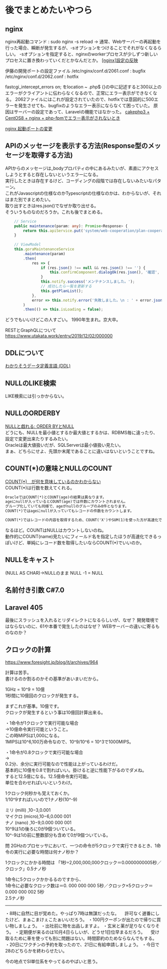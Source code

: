 # 後でまとめたいやつら


## nginx

nginx再起動コマンド : sudo nginx -s reload
→
通常、Webサーバーの再起動を行った場合、瞬断が発生するが、-sオプションをつけることでそれがなくなるらしい。
-sオプションを指定すると、nginxのworkerプロセスが少しずつ新しいプロセスに置き換わっていくだとかなんだとか。
[[nginx]設定の反映](https://qiita.com/WisteriaWave/items/fa2e7f4442aee497fe46)


伊藤の開発ポートの設定ファイル
/etc/nginx/conf.d/2061.conf : bugfix
/etc/nginx/conf.d/2062.conf : hotfix

fastcgi_intercept_errors on;
をlocation ~ \.php$ {}の中に記述すると300以上のエラーがクライアントに伝わらなくなるので、正常にエラー表示ができなくなる。
2062ファイルにはこれが設定されていたので、hotfixでは意図的に500エラーを発生させても、bugfixのようなエラー表示にならなくて困っていた。
原因はサーバーの設定であって、Laravelの機能ではなかった。
[cakephp3 + CentOS8 + nginx + php-fpmでエラー表示がされないとき](https://blog.supersonico.info/archives/4277/)


[nginx 起動ポートの変更](https://qiita.com/Watercat3/items/38b2bac5fa70b232bee3)


## APIのメッセージを表示する方法(Response型のメッセージを取得する方法)

APIからのメッセージは_bodyプロパティの中にあるみたいが、素直にアクセスしようとすると存在しないというエラーになる。  
実行したときは存在するけど、コーディングの段階では存在しないみたいなパターン。  
これがJavascriptの仕様なのかTypescriptの仕様なのかは、わからないが、それはまた別でまとめたい。  
取り出すときはres.json()でなぜか取り出せる。  
そういうものなのだろうか。これも後でまとめる。  

``` ts
    // Service
    public maintenance(param: any): Promise<Response> {
        return this.apiService.put('system/web-cooperation/plan-cooperation/maintenance/', JSON.stringify(param));
    }
    
    // ViewModel
    this.goraMaintenanceService
        .maintenance(param)
        .then(
            res => {
                if (res.json() !== null && res.json() !== '') {
                    this.confirmComponent.dialogOk(res.json(), '確認', null)
                }
                this.notify.success('メンテナンスしました。');
                // 成功したら一覧を更新する
                this.getPlanList();
            },
            error => this.notify.error('失敗しました。\n : ' + error.json());
        )
        .then(() => this.isLoading = false);
```


どうでもいいけどこの人すごい。
1990年生まれ。京大卒。

RESTとGraphQLについて
<https://www.utakata.work/entry/2019/12/02/000000>


## DDLについて

[わかりそうデータ定義言語 (DDL)](https://wa3.i-3-i.info/word15639.html)


## NULLのLIKE検索

LIKE検索には引っかからない。

## NULLのORDERBY

[NULLと戯れる: ORDER BYとNULL](https://qiita.com/SVC34/items/c23341c79325a0a95979)  
どうにも、NULLを最小値とするか最大値とするかは、RDBMS毎に違ったり、設定で変更出来たりするみたい。  
Oracleは最大値扱いだが、SQLServerは最小値扱い見たい。  
まぁ、どちらにせよ、先頭か末尾であることに違いはないということですね。  

## COUNT(*)の意味とNULLのCOUNT

[COUNT(*)　が何を意味しているのかわからない](https://ja.stackoverflow.com/questions/42915/count-%E3%81%8C%E4%BD%95%E3%82%92%E6%84%8F%E5%91%B3%E3%81%97%E3%81%A6%E3%81%84%E3%82%8B%E3%81%AE%E3%81%8B%E3%82%8F%E3%81%8B%E3%82%89%E3%81%AA%E3%81%84)  
COUNT(*)は行数を数えてくれる。  

``` txt
OracleではCOUNT(*)とCOUNT(age)の結果は異なります。
ageにnullが入っているとCOUNT(age)では件数にカウントされません。
グループ化していても同様で、ageがnullのグループのみ0件となります。
COUNT(*)ではageにnullが入っていてもレコードの件数をカウントします。

COUNT(*)ではレコードの内容を取得するため、COUNT('X')やSUM(1)を使った方が高速化できると教わったことがあります。(10年ほど前に聞いたノウハウなので現在も適用されるのかは不明ですが…)
```

なるほど。COUNTはNULLはカウントしないのね。  
動作的にCOUNT(name)見たいにフィールド名を指定したほうが高速化できるっぽいけど、単純にレコード数を取得したいならCOUNT(*)でいいのか。  

## NULLをキャスト

(NULL AS CHAR)→NULLのまま
NULL -1 = NULL

## 名前付き引数 C#7.0



## Laravel 405

最後にスラッシュを入れるとリダイレクトになるらしいが、なぜ？
開発環境ではならないのに、61や本番で発生したのはなぜ？
WEBサーバーの違いに寄るものなのか？

## クロックの計算

<https://www.foresight.jp/blog/it/archives/964>  

計算は苦手。  
書けるのか割るのかその基準があいまいだから。  

1GHz = 10^9 = 10億  
1秒間に10億回のクロックが発生する。  

まずこれが基準。10億です。  
クロックが発生するという事は10億回計算出来る。  

・1命令が1クロックで実行可能な場合  
→10億命令実行可能ということ。  
この時MIPSは1,000になる。  
1MIPSは10^6,100万命令なので、10^9/10^6 = 10^3で1000MIPS。  

・1命令が0.8クロックで実行可能な場合  
→  
0.2分、余分に実行可能なので性能は上がっているわけだ。  
基本的に10億を0.8で割ればいい。掛けると逆に性能下がるのでダメね。  
すると12.5億になる。12.5億命令実行可能。  
単位を合わせればいいというわけ。  

1クロック何秒かも覚えておくか。  
1/10^9すればいいので1ナノ秒(10^-9)  

ミリ (milli)    ,10−3,0.001  
マイクロ (micro),10−6,0.000 001  
ナノ (nano)     ,10−9,0.000 000 001  
10^9は1の後ろに0が9個ついている。  
10^-9は1の前に整数部分も含めて0が9個ついている。  

問 2GHzのプロセッサにおいて、一つの命令が5クロックで実行できるとき、1命令の実行に必要な時間は何ナノ秒か？  

1クロックにかかる時間は
「1秒÷2,000,000,000クロック＝0.0000000005秒／クロック」0.5ナノ秒

1命令に5クロックかかるるのですから、  
1命令に必要なクロック数は＝0. 000 000 000 5秒／クロック×5クロック＝0.000 000 002 5秒  
2.5ナノ秒  

---

・8時に自然に目が覚めた。やっぱり7時は無謀だったな。
　許可なく遅番にしたけど、まぁこまけぇこたぁいいだろう。
・100円クーポンが出たので帰りに買い物しましょう。
・出社前に物を出品しますよ。
・玄米と薬が足りなくなりそう。
・定期便が来るのは10月4日らしいが、どうせ1日位早まるだろう。
　受け取るために車を使っても別に問題はない。時間節約のためならなんでもする。
・20日にワクチンの予約を取ったので、21日に有給申請しましょう。
・今日で28のどちらかを終わらせたい。

今の地点でSI単位系をやってるのやばいと思う。
